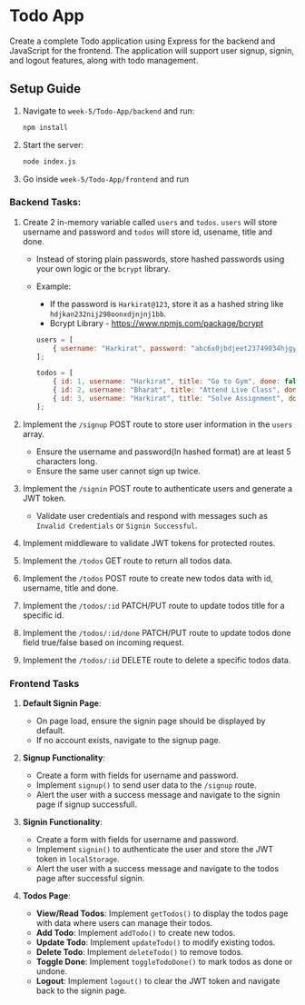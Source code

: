 # **Todo App**

Create a complete Todo application using Express for the backend and JavaScript for the frontend. The application will support user signup, signin, and logout features, along with todo management.

## **Setup Guide**

1. Navigate to `week-5/Todo-App/backend` and run:

    ```sh
    npm install
    ```

2. Start the server:

    ```sh
    node index.js
    ```

3. Go inside `week-5/Todo-App/frontend` and run


### **Backend Tasks:**

1. Create 2 in-memory variable called `users` and `todos`. `users` will store username and password and `todos` will store id, usename, title and done.

    - Instead of storing plain passwords, store hashed passwords using your own logic or the `bcrypt` library.
    - Example:

        - If the password is `Harkirat@123`, store it as a hashed string like `hdjkan232nij298oonxdjnjnj1bb`.
        - Bcrypt Library - https://www.npmjs.com/package/bcrypt

        ```js
        users = [
            { username: "Harkirat", password: "abc6x0jbdjeet23749034hjgyuw" }
        ];

        todos = [
            { id: 1, username: "Harkirat", title: "Go to Gym", done: false },
            { id: 2, username: "Bharat", title: "Attend Live Class", done: true }
            { id: 3, username: "Harkirat", title: "Solve Assignment", done: true }
        ];
        ```

2. Implement the `/signup` POST route to store user information in the `users` array.
    - Ensure the username and password(In hashed format) are at least 5 characters long.
    - Ensure the same user cannot sign up twice.
3. Implement the `/signin` POST route to authenticate users and generate a JWT token.
    - Validate user credentials and respond with messages such as `Invalid Credentials` or `Signin Successful`.
4. Implement middleware to validate JWT tokens for protected routes.
5. Implement the `/todos` GET route to return all todos data.
6. Implement the `/todos` POST route to create new todos data with id, username, title and done.
7. Implement the `/todos/:id` PATCH/PUT route to update todos title for a specific id.
8. Implement the `/todos/:id/done` PATCH/PUT route to update todos done field true/false based on incoming request.
9. Implement the `/todos/:id` DELETE route to delete a specific todos data.


### **Frontend Tasks**

1. **Default Signin Page**:
    - On page load, ensure the signin page should be displayed by default.
    - If no account exists, navigate to the signup page.

2. **Signup Functionality**:

    - Create a form with fields for username and password.
    - Implement `signup()` to send user data to the `/signup` route.
    - Alert the user with a success message and navigate to the signin page if signup successfull.

3. **Signin Functionality**:

    - Create a form with fields for username and password.
    - Implement `signin()` to authenticate the user and store the JWT token in `localStorage`.
    - Alert the user with a success message and navigate to the todos page after successful signin.

4. **Todos Page**:
    - **View/Read Todos**: Implement `getTodos()` to display the todos page with data where users can manage their todos.
    - **Add Todo**: Implement `addTodo()` to create new todos.
    - **Update Todo**: Implement `updateTodo()` to modify existing todos.
    - **Delete Todo**: Implement `deleteTodo()` to remove todos.
    - **Toggle Done**: Implement `toggleTodoDone()` to mark todos as done or undone.
    - **Logout**: Implement `logout()` to clear the JWT token and navigate back to the signin page.